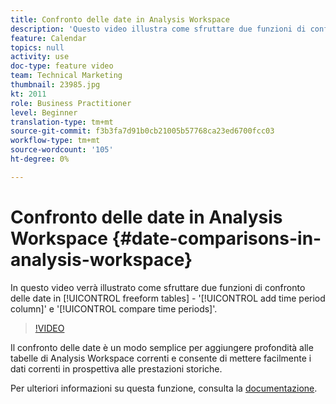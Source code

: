 ```yaml
---
title: Confronto delle date in Analysis Workspace
description: 'Questo video illustra come sfruttare due funzioni di confronto delle date nelle tabelle a forma libera: "aggiungi colonna periodo di tempo" e "confronta periodi di tempo".'
feature: Calendar
topics: null
activity: use
doc-type: feature video
team: Technical Marketing
thumbnail: 23985.jpg
kt: 2011
role: Business Practitioner
level: Beginner
translation-type: tm+mt
source-git-commit: f3b3fa7d91b0cb21005b57768ca23ed6700fcc03
workflow-type: tm+mt
source-wordcount: '105'
ht-degree: 0%

---
```



# Confronto delle date in Analysis Workspace {#date-comparisons-in-analysis-workspace}

In questo video verrà illustrato come sfruttare due funzioni di confronto delle date in [!UICONTROL freeform tables] - &#39;[!UICONTROL add time period column]&#39; e &#39;[!UICONTROL compare time periods]&#39;.

>[!VIDEO](https://video.tv.adobe.com/v/23985/?quality=12)

Il confronto delle date è un modo semplice per aggiungere profondità alle tabelle di Analysis Workspace correnti e consente di mettere facilmente i dati correnti in prospettiva alle prestazioni storiche.

Per ulteriori informazioni su questa funzione, consulta la [documentazione](https://marketing.adobe.com/resources/help/en_US/analytics/analysis-workspace/time_comparison.html).
